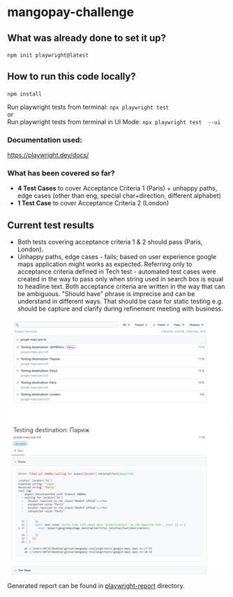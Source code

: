 # mangopay-challenge
## What was already done to set it up?
 `npm init playwright@latest`

## How to run this code locally?

`npm install`



Run playwright tests from terminal: `npx playwright test`  
or   
Run playwright tests from terminal in UI Mode: `npx playwright test  --ui`


### Documentation used:

https://playwright.dev/docs/


### What has been covered so far?

- **4 Test Cases** to cover  Acceptance Criteria 1 (Paris) + unhappy paths, edge cases (other than eng, special char+direction, different alphabet)  
- **1 Test Case** to cover Acceptance Criteria 2 (London)  


## Current test results  
- Both tests covering acceptance criteria 1 & 2 should pass (Paris, London).
- Unhappy paths, edge cases - fails; based on user experience google maps application might works as expected. Referring only to acceptance criteria defined in Tech test - automated test cases were created in the way to pass only when string used in search box is equal to headline text.
Both acceptance criteria are written in the way that can be ambiguous. "Should have" phrase is imprecise and can be understand in different ways. That should be case for static testing e.g. should be capture and clarify during refinement meeting with business.



<img src="png/test_results.png">

<img src="png/test_result_Paris.png">  

Generated report can be found in [playwright-report](playwright-report) directory.